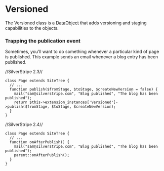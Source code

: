 # Versioned

The Versioned class is a [DataObject](http://api.silverstripe.org/trunk/sapphire/model/DataObject.html) that adds versioning and staging capabilities to the objects.

### Trapping the publication event

Sometimes, you'll want to do something whenever a particular kind of page is published.  This example sends an email whenever a blog entry has been published.

//SilverStripe 2.3//
~~~ {php}
class Page extends SiteTree {
  // ...
  function publish($fromStage, $toStage, $createNewVersion = false) {
    mail("sam@silverstripe.com", "Blog published", "The blog has been published");
    return $this->extension_instances['Versioned']->publish($fromStage, $toStage, $createNewVersion);
  }
}
~~~

//SilverStripe 2.4//
~~~ {php}
class Page extends SiteTree {
  // ...
  function onAfterPublish() {
    mail("sam@silverstripe.com", "Blog published", "The blog has been published");
    parent::onAfterPublish();
  }
}
~~~

